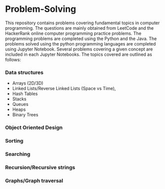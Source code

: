 # Problem-Solving
This repository contains problems covering fundamental topics in computer programming. The questions are mainly obtained from LeetCode and the HackerRank online computer programming practice problems. 
The programming problems are completed using the Python and the Java. The problems solved using the python programming languages are completed using Jupyter Notebook. Several problems covering a given concept are included in each Jupyter Notebooks. The topics covered are outlined as follows:


### Data structures 
  - Arrays (2D/3D)
  - Linked Lists/Reverse Linked Lists (Space vs Time), 
  - Hash Tables
  - Stacks
  - Queues
  - Heaps
  - Binary Trees
  
### Object Oriented Design

### Sorting

### Searching

### Recursion/Recursive strings

### Graphs/Graph traversal
